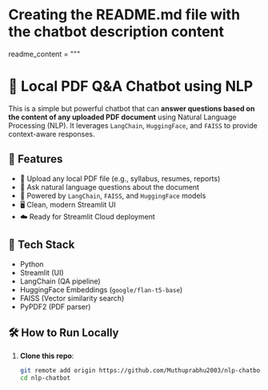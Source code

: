 ﻿# Creating the README.md file with the chatbot description content

readme_content = """
# 📄 Local PDF Q&A Chatbot using NLP

This is a simple but powerful chatbot that can **answer questions based on the content of any uploaded PDF document** using Natural Language Processing (NLP). It leverages `LangChain`, `HuggingFace`, and `FAISS` to provide context-aware responses.

## 🚀 Features

- 📁 Upload any local PDF file (e.g., syllabus, resumes, reports)
- 💬 Ask natural language questions about the document
- 🧠 Powered by `LangChain`, `FAISS`, and `HuggingFace` models
- 🖥️ Clean, modern Streamlit UI
- ☁️ Ready for Streamlit Cloud deployment

## 🧰 Tech Stack

- Python
- Streamlit (UI)
- LangChain (QA pipeline)
- HuggingFace Embeddings (`google/flan-t5-base`)
- FAISS (Vector similarity search)
- PyPDF2 (PDF parser)

## 🛠️ How to Run Locally

1. **Clone this repo**:
   ```bash
   git remote add origin https://github.com/Muthuprabhu2003/nlp-chatbot.git
   cd nlp-chatbot
